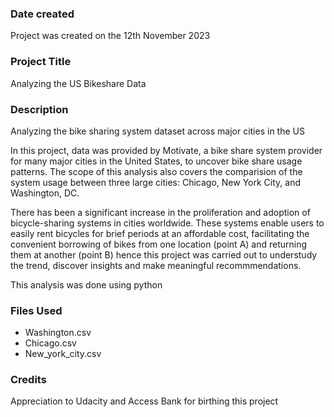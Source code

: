 ### Date created
Project was created on the 12th November 2023


### Project Title
Analyzing the US Bikeshare Data


### Description
Analyzing the bike sharing system dataset across major cities in the US

In this project, data was provided by Motivate, a bike share system provider for many major cities in the United States, to uncover bike share usage patterns. The scope of this analysis also covers the comparision of the system usage between three large cities: Chicago, New York City, and Washington, DC.

There has been a significant increase in the proliferation and adoption of bicycle-sharing systems in cities worldwide. These systems enable users to easily rent bicycles for brief periods at an affordable cost, facilitating the convenient borrowing of bikes from one location (point A) and returning them at another (point B) hence this project was carried out to understudy the trend, discover insights and make meaningful recommmendations. 

This analysis was done using python


### Files Used
* Washington.csv
* Chicago.csv
* New_york_city.csv


### Credits
Appreciation to Udacity and Access Bank for birthing this project 
